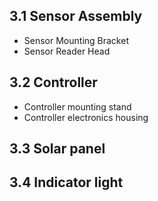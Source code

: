 ## 3.1 Sensor Assembly

* Sensor Mounting Bracket
* Sensor Reader Head

## 3.2 Controller

* Controller mounting stand
* Controller electronics housing

## 3.3 Solar panel

## 3.4 Indicator light
